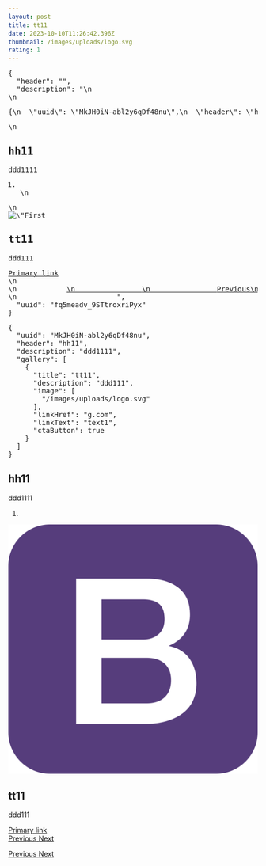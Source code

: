 ```yaml
---
layout: post
title: tt11
date: 2023-10-10T11:26:42.396Z
thumbnail: /images/uploads/logo.svg
rating: 1
---
```

<section carousel-single>
        <div class="carousel carousel-single slide" id="fq5meadv_9STtroxriPyx"  data-ride="carousel">
            <pre>{
  "header": "",
  "description": "\n        <div class=\"carousel carousel-single slide\" id=\"MkJH0iN-abl2y6qDf48nu\"  data-ride=\"carousel\">\n            <pre>{\n  \"uuid\": \"MkJH0iN-abl2y6qDf48nu\",\n  \"header\": \"hh11\",\n  \"description\": \"ddd1111\",\n  \"gallery\": [\n    {\n      \"title\": \"tt11\",\n      \"description\": \"ddd111\",\n      \"image\": [\n        \"/images/uploads/logo.svg\"\n      ],\n      \"linkHref\": \"g.com\",\n      \"linkText\": \"text1\",\n      \"ctaButton\": true\n    }\n  ]\n}</pre>\n            <div className=\"carousel-header\"><h1>hh11</h1></div><div className=\"carousel-description\"><p>ddd1111</p></div><ol class=\"carousel-indicators\"><li data-target=\"#MkJH0iN-abl2y6qDf48nu\" data-slide-to=\"0\" class=\"active\"></li>\n            </ol>\n            <div class=\"carousel-inner\"><div class=\"carousel-item\"><img class=\"carousel-image d-block w-100\" src=\"/images/logo.svg\" alt=\"First slide\"><div class=\"carousel-item-content\"><div className=\"carousel-title\"><h1>tt11</h1></div><div className=\"carousel-description\"><p>ddd111</p></div><a href=\"g.com\" class=\"carousel-link btn btn-primary\">Primary link</a></div></div>\n                </div>\n            <a class=\"carousel-control-prev\" href=\"#MkJH0iN-abl2y6qDf48nu\" role=\"button\" data-slide=\"prev\">\n                <span class=\"carousel-control-prev-icon\" aria-hidden=\"true\"></span>\n                <span class=\"sr-only\">Previous</span>\n            </a>\n            <a class=\"carousel-control-next\" href=\"#MkJH0iN-abl2y6qDf48nu\" role=\"button\" data-slide=\"next\">\n                <span class=\"carousel-control-next-icon\" aria-hidden=\"true\"></span>\n                <span class=\"sr-only\">Next</span>\n            </a>\n        </div>\n                        ",
  "uuid": "fq5meadv_9STtroxriPyx"
}</pre>
            <div className="carousel-description"><p>
        <div class="carousel carousel-single slide" id="MkJH0iN-abl2y6qDf48nu"  data-ride="carousel">
            <pre>{
  "uuid": "MkJH0iN-abl2y6qDf48nu",
  "header": "hh11",
  "description": "ddd1111",
  "gallery": [
    {
      "title": "tt11",
      "description": "ddd111",
      "image": [
        "/images/uploads/logo.svg"
      ],
      "linkHref": "g.com",
      "linkText": "text1",
      "ctaButton": true
    }
  ]
}</pre>
            <div className="carousel-header"><h1>hh11</h1></div><div className="carousel-description"><p>ddd1111</p></div><ol class="carousel-indicators"><li data-target="#MkJH0iN-abl2y6qDf48nu" data-slide-to="0" class="active"></li>
            </ol>
            <div class="carousel-inner"><div class="carousel-item"><img class="carousel-image d-block w-100" src="/images/logo.svg" alt="First slide"><div class="carousel-item-content"><div className="carousel-title"><h1>tt11</h1></div><div className="carousel-description"><p>ddd111</p></div><a href="g.com" class="carousel-link btn btn-primary">Primary link</a></div></div>
                </div>
            <a class="carousel-control-prev" href="#MkJH0iN-abl2y6qDf48nu" role="button" data-slide="prev">
                <span class="carousel-control-prev-icon" aria-hidden="true"></span>
                <span class="sr-only">Previous</span>
            </a>
            <a class="carousel-control-next" href="#MkJH0iN-abl2y6qDf48nu" role="button" data-slide="next">
                <span class="carousel-control-next-icon" aria-hidden="true"></span>
                <span class="sr-only">Next</span>
            </a>
        </div>
                        </p></div><ol class="carousel-indicators">
            </ol>
            <div class="carousel-inner"></div>
            <a class="carousel-control-prev" href="#fq5meadv_9STtroxriPyx" role="button" data-slide="prev">
                <span class="carousel-control-prev-icon" aria-hidden="true"></span>
                <span class="sr-only">Previous</span>
            </a>
            <a class="carousel-control-next" href="#fq5meadv_9STtroxriPyx" role="button" data-slide="next">
                <span class="carousel-control-next-icon" aria-hidden="true"></span>
                <span class="sr-only">Next</span>
            </a>
        </div>
                        </section>